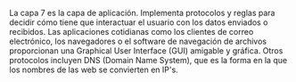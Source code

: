 La capa 7 es la capa de aplicación. Implementa protocolos y reglas para decidir cómo tiene que interactuar el usuario con los datos enviados o recibidos.
Las aplicaciones cotidianas como los clientes de correo electrónico, los navegadores o el software de navegación de archivos proporcionan una Graphical User Interface (GUI) amigable y gráfica. Otros protocolos incluyen DNS (Domain Name System), que es la forma en la que los nombres de las web se convierten en IP's.